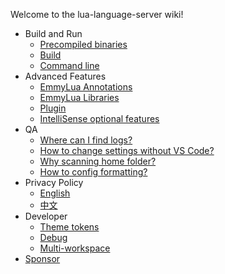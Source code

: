 Welcome to the lua-language-server wiki!

+ Build and Run
  * [Precompiled binaries](https://github.com/sumneko/lua-language-server/wiki/Precompiled-Binaries)
  * [Build](https://github.com/sumneko/lua-language-server/wiki/Build-and-Run)
  * [Command line](https://github.com/sumneko/lua-language-server/wiki/Command-line)
+ Advanced Features
  * [EmmyLua Annotations](https://github.com/sumneko/lua-language-server/wiki/EmmyLua-Annotations)
  * [EmmyLua Libraries](https://github.com/sumneko/lua-language-server/wiki/EmmyLua-Libraries)
  * [Plugin](https://github.com/sumneko/lua-language-server/wiki/Plugin)
  * [IntelliSense optional features](https://github.com/sumneko/lua-language-server/wiki/IntelliSense-optional-features)
+ QA
  * [Where can I find logs?](https://github.com/sumneko/lua-language-server/wiki/Default-log-path)
  * [How to change settings without VS Code?](https://github.com/sumneko/lua-language-server/wiki/Setting)
  * [Why scanning home folder?](https://github.com/sumneko/lua-language-server/wiki/Why-scanning-home-folder%3F)
  * [How to config formatting?](https://github.com/sumneko/lua-language-server/wiki/Code-Reformat)
+ Privacy Policy
  * [English](https://github.com/sumneko/lua-language-server/wiki/Privacy-Policy)
  * [中文](https://github.com/sumneko/lua-language-server/wiki/%E9%9A%90%E7%A7%81%E5%A3%B0%E6%98%8E)
+ Developer
  * [Theme tokens](https://github.com/sumneko/lua-language-server/blob/master/theme-tokens.md)
  * [Debug](https://github.com/sumneko/lua-language-server/wiki/Debug)
  * [Multi-workspace](https://github.com/sumneko/lua-language-server/wiki/Multi-workspace-supports)
+ [Sponsor](https://github.com/sumneko/lua-language-server/issues/484)